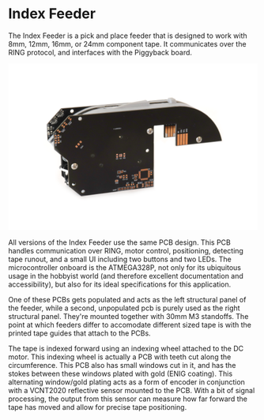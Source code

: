 # Index Feeder

The Index Feeder is a pick and place feeder that is designed to work with 8mm, 12mm, 16mm, or 24mm component tape. It communicates over the RING protocol, and interfaces with the Piggyback board.

![Feeder](media/feeder.png)

All versions of the Index Feeder use the same PCB design. This PCB handles communication over RING, motor control, positioning, detecting tape runout, and a small UI including two buttons and two LEDs. The microcontroller onboard is the ATMEGA328P, not only for its ubiquitous usage in the hobbyist world (and therefore excellent documentation and accessibility), but also for its ideal specifications for this application.

One of these PCBs gets populated and acts as the left structural panel of the feeder, while a second, unpopulated pcb is purely used as the right structural panel. They're mounted together with 30mm M3 standoffs. The point at which feeders differ to accomodate different sized tape is with the printed tape guides that attach to the PCBs.

The tape is indexed forward using an indexing wheel attached to the DC motor. This indexing wheel is actually a PCB with teeth cut along the circumference. This PCB also has small windows cut in it, and has the stokes between these windows plated with gold (ENIG coating). This alternating window/gold plating acts as a form of encoder in conjunction with a VCNT2020 reflective sensor mounted to the PCB. With a bit of signal processing, the output from this sensor can measure how far forward the tape has moved and allow for precise tape positioning.